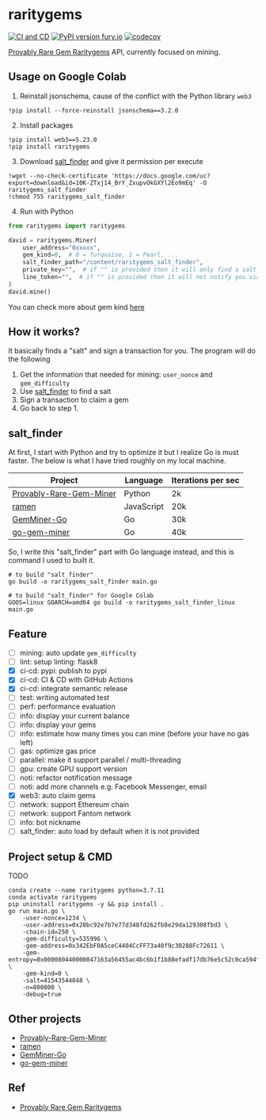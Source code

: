 # raritygems

[![CI and CD](https://github.com/jojoee/raritygems/actions/workflows/continuous-integration.yml/badge.svg?branch=master)](https://github.com/jojoee/raritygems/actions/workflows/continuous-integration.yml)
[![PyPI version fury.io](https://badge.fury.io/py/raritygems.svg)](https://pypi.python.org/pypi/raritygems/)
[![codecov](https://codecov.io/gh/jojoee/raritygems/branch/master/graph/badge.svg)](https://codecov.io/gh/jojoee/raritygems)

[Provably Rare Gem Raritygems](https://gems.alphafinance.io/#/rarity) API, currently focused on mining.

## Usage on Google Colab

1. Reinstall jsonschema, cause of the conflict with the Python library `web3`

```
!pip install --force-reinstall jsonschema==3.2.0
```

2. Install packages

```
!pip install web3==5.23.0
!pip install raritygems
```

3. Download [salt_finder](https://github.com/jojoee/raritygems#salt_finder) and give it permission per execute

```
!wget --no-check-certificate 'https://docs.google.com/uc?export=download&id=10K-ZTxj14_BrY_ZxupvOkGXYl2Eo9mEq' -O raritygems_salt_finder
!chmod 755 raritygems_salt_finder
```

4. Run with Python

```python
from raritygems import raritygems

david = raritygems.Miner(
    user_address="0xxxxx",
    gem_kind=0,  # 0 = Turquoise, 1 = Pearl, ...
    salt_finder_path="/content/raritygems_salt_finder",
    private_key="",  # if "" is provided then it will only find a salt then exit
    line_token="",  # if "" is provided then it will not notify you via LINE
)
david.mine()
```

You can check more about gem kind [here](https://github.com/jojoee/raritygems/blob/master/raritygems/helper/config.py)

## How it works?

It basically finds a "salt" and sign a transaction for you. The program will do the following

1. Get the information that needed for mining: `user_nonce` and `gem_difficulty`
2. Use [salt_finder](https://github.com/jojoee/raritygems#salt_finder) to find a salt
3. Sign a transaction to claim a gem
4. Go back to step 1.

## salt_finder

At first, I start with Python and try to optimize it but I realize Go is must faster. The below is what I have tried
roughly on my local machine.

| Project | Language | Iterations per sec |
| --- | --- | --- |
| [Provably-Rare-Gem-Miner](https://github.com/yoyoismee/Provably-Rare-Gem-Miner) | Python | 2k |
| [ramen](https://github.com/dmptrluke/ramen) | JavaScript | 20k |
| [GemMiner-Go](https://github.com/TkzcM/GemMiner-Go) | Go | 30k |
| [go-gem-miner](https://github.com/sorawit/go-gem-miner) | Go | 40k |

So, I write this "salt_finder" part with Go language instead, and this is command I used to built it.

```
# to build "salt_finder"
go build -o raritygems_salt_finder main.go

# to build "salt_finder" for Google Colab
GOOS=linux GOARCH=amd64 go build -o raritygems_salt_finder_linux main.go
```

## Feature

- [ ] mining: auto update `gem_difficulty`
- [ ] lint: setup linting: flask8
- [x] ci-cd: pypi: publish to pypi
- [x] ci-cd: CI & CD with GitHub Actions
- [x] ci-cd: integrate semantic release
- [ ] test: writing automated test
- [ ] perf: performance evaluation
- [ ] info: display your current balance
- [ ] info: display your gems
- [ ] info: estimate how many times you can mine (before your have no gas left)
- [ ] gas: optimize gas price
- [ ] parallel: make it support parallel / multi-threading
- [ ] gpu: create GPU support version
- [ ] noti: refactor notification message
- [ ] noti: add more channels e.g. Facebook Messenger, email
- [x] web3: auto claim gems
- [ ] network: support Ethereum chain
- [ ] network: support Fantom network
- [ ] info: bot nickname
- [ ] salt_finder: auto load by default when it is not provided

## Project setup & CMD

TODO

```
conda create --name raritygems python=3.7.11
conda activate raritygems
pip uninstall raritygems -y && pip install .
go run main.go \
    -user-nonce=1234 \
    -user-address=0x28bc92e7b7e77d348fd262fb8e29da129308fbd3 \
    -chain-id=250 \
    -gem-difficulty=535996 \
    -gem-address=0x342EbF0A5ceC4404CcFF73a40f9c30288Fc72611 \
    -gem-entropy=0x000080440000047163a56455ac4bc6b1f1b88efadf17db76e5c52c0ca594fd9b \
    -gem-kind=0 \
    -salt=41543544848 \
    -n=800000 \
    -debug=true
```

## Other projects
- [Provably-Rare-Gem-Miner](https://github.com/yoyoismee/Provably-Rare-Gem-Miner)
- [ramen](https://github.com/dmptrluke/ramen)
- [GemMiner-Go](https://github.com/TkzcM/GemMiner-Go)
- [go-gem-miner](https://github.com/sorawit/go-gem-miner)

## Ref
- [Provably Rare Gem Raritygems](https://gems.alphafinance.io/#/rarity)
